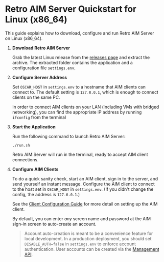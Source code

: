 # Retro AIM Server Quickstart for Linux (x86_64)

This guide explains how to download, configure and run Retro AIM Server on Linux (x86_64).

1. **Download Retro AIM Server**

   Grab the latest Linux release from the [releases page](https://github.com/mk6i/retro-aim-server/releases) and extract
   the archive. The extracted folder contains the application and a configuration file `settings.env`.

2. **Configure Server Address**

   Set `OSCAR_HOST` in `settings.env` to a hostname that AIM clients can connect to. The default setting is `127.0.0.1`,
   which is enough to connect clients on the same PC.

   In order to connect AIM clients on your LAN (including VMs with bridged networking), you can find the appropriate IP
   address by running `ifconfig` from the terminal

3. **Start the Application**

   Run the following command to launch Retro AIM Server:

   ```shell
   ./run.sh
   ```

   Retro AIM Server will run in the terminal, ready to accept AIM client connections.

4. **Configure AIM Clients**

   To do a quick sanity check, start an AIM client, sign in to the server, and send yourself an instant message.
   Configure the AIM client to connect to the host set in `OSCAR_HOST` in `settings.env`. (If you didn't change the
   config, the address is `127.0.0.1`.)

   See the [Client Configuration Guide](./CLIENT.md) for more detail on setting up the AIM client.

   By default, you can enter *any* screen name and password at the AIM sign-in screen to auto-create an account.

   > Account auto-creation is meant to be a convenience feature for local development. In a production deployment, you
   should set `DISABLE_AUTH=false` in `settings.env` to enforce account authentication. User accounts can be created via
   the [Management API](../README.md#-management-api).